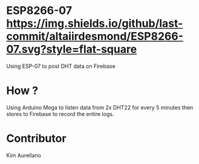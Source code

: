 # ESP8266-07 https://img.shields.io/github/last-commit/altaiirdesmond/ESP8266-07.svg?style=flat-square

Using ESP-07 to post DHT data on Firebase

# How ?

Using Arduino Mega to listen data from 2x DHT22 for every 5 minutes then stores to Firebase to record the entire logs.

# Contributor

Kim Aurellano
